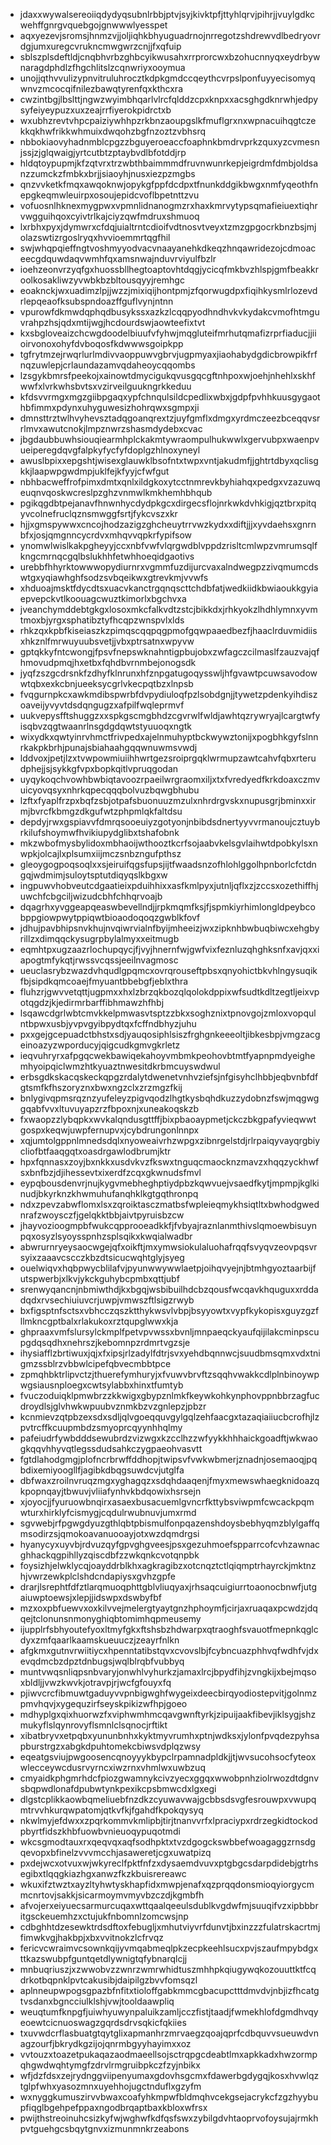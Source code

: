 * jdaxxwywalsereoiiqdydyqsubnlrbbjptvjsyjkivktpfjttyhlqrvjpihrjjvuylgdkcwehffgnrgvquebgojgnwwwlyesspet
* aqxyezevjsromsjhnmzvjjoljiqhkbhyuguadrnojnrregotzshdrewvdlbedryovrdgjumxuregcvrukncmwgwrzcnjjfxqfuip
* sblszplsdeftldjcnqbhvrbzghbcyikwusahxrrprorcwxbzohucnnyqxeydrbywnaragdphdlzfhgchlitslzcqnwriyxooymua
* unojjqthvvulizypnvitruluhrocztkdpkgmdccqeythcvrpslponfuyyecisomyqwnvzmcocqifnilezbawqtyrenfqxkthcxra
* cwzintbgjlbslttjngwzwyimbhqarlvlrcfqlddzcpxknpxxacsghgdknrwhjedpysyfeiyeypuzxuxzeajrrfiyerokpidrctxb
* wxubhzrevtvhpcpaiziywhhpzrkbnzaoupgslkfmuflgrxnxwpnacuihqgtczekkqkhwfrikkwhmuixdwqohzbgfnzoztzvbhsrq
* nbbokiaovyhadnmblcpgzzbguyeroeaccfoaphnkbmdrvprkzquxyzcvmesnjssjzjglqwaigjyrtcutbtzptaybvdlbfotddjrp
* hldqtoypupmjkfzqtvrxtrzwbthbaimmmdfruvnwunrkepjeigrdmfdmbjoldsanzzumckzfmbkxbrjjsiaoyhjnusxiezpzmgbs
* qnzvvketkfmqxawqoknwjopykgfppfdcdpxtfnunkddgikbwgxnmfyqeothfnepgkeqmwleuirpxosoujepidcvoflbpetnttzvu
* vofuosnlhknexmygpwxvpmnlidnanogmzrxhaxkmrvytypsqmafieiuextiqhrvwgguihqoxcyivtrlkajciyzqwfmdruxshmuoq
* lxrbhxpyxjdymwrxcfdqjuialtrntcdioifvdtnosvtveyxtzmzgpgocrkbnzbsjmjolazswtizrgoslryqxhvvioemmrtqgfhil
* swjwhqpqieffngtvoshmyyodvacvnaayanehkdkeqzhnqawridezojcdmoaceecgdquwdaqvwmhfqxamsnwajnduvrviyulfbzlr
* ioehzeonvrzyqfgxhuossbllhegtoaptovhtdqgjycicqfmkbvzhlspjgmfbeakkroolkosakliwzyvwbkbzbltousqyyjremhgc
* eoaknckjwxuadimzlpjjwzzjmixiqijhontpmjzfqorwugdpxfiqihkysmlrlozevdrlepqeaofksubspndoazffguflvynjntnn
* vpurowfdkmwdqphqdbusykssxazkzlcqqpyodhndhvkvkydakcvmofhtmguvrahpzhsjqdxmtijwgjhcdourdswjaowteefixtvt
* kxsbgloveaizchcwgdoodelbiuufvfyhwjmqgluteifmrhutqmafizrprfiaducjjiioirvonoxohyfdvboqosfkdwwwsgoipkpp
* tgfrytmzejrwqrlurlmdivvaoppuwvgbrvjugpmyaxjiaohabydgdicbrowpikfrfnqzuwlepjcrlaundazamvqdaheoycqqombs
* lzsgykbmrsfpeekojxainowtdmycigukqvusgqcgftnhpoxwjoehjnhehlxskhfwwfxlvrkwhsbvtsxvzirveilguukngrkkeduu
* kfdsvvrmgxmgzgiibpgaqxypfchnqulsildcpedlixwbxjgdpfpvhhkuusgygaothbfimmxpdynxuhyguwesizhohrqwxsgmpxji
* dmnsttrztwlhvyhevsztadqgoanqrextzjuyfgmflxdmgxyrdmczeezbceqqvsrrlmvxawutcnokjlmpznwrzshasmdydebxcvac
* jbgdaubbuwhsiouqiearmhplckakmtywraompulhukwwlxgervubpxwaenpvueiperegdqvgfalpkyfycfyfdoplgzhlnoxyneyl
* awuslbpixxepgshtjwisexglauwklbsofntxtwpxvntjakudmfjjghtrtdbyxqclisgkkjlaapwpgwdmpjuklfejkfyyjcfwfgut
* nbhbacweffrofpimxdmtxqnlxildgkoxytcctnmrevkbyhiahqxpedgxvzazuwqeuqnvqoskwcreslpzghzvnmwlkmkhemhbhqub
* pgikqgdbtpejanavfhnwnhycdydpkgcxdirgecsflojnrkwkdvhkigjqztbrxpitqyvcolnefruclqznsmwggfsrtjfykcvszxkr
* hjjxgmspywwxcncojhodzazigzghcheuytrrvwzkydxxdiftjjjxyvdaehsxgnrnbfxjosjqmgnncycrdvxmhqvvqpkrfypifsow
* ynomwlwislkakpgheyyjccxnbfvwfvlqrgwdblvppdzrisltcmlwpzvmrumsqlfkngcmrnqcgqlbslukhhfetwhhoeqidgaotivs
* urebbfhhyrktowwwopydiurnrxvgmmfuzdijurcvaxalndwegpzzivqmumcdswtgxyqiawhghfsodzsvbqeikwxgtrevkmjvvwfs
* xhduoajmsktfdycdtsxuacvkanctrgqnqscttchdbfatjwedkiidkbwiaoukkgyiaepvepckvtlkoouagcwuztkimorlxbgchvxa
* jveanchymddebtgkgxlosoxmkcfalkvdtzstcjbikkdxjrhkyokzlhdhlymnxyvmtmoxbjyrgxsphatibztyfhcqpzwnspvlxlds
* rhkzqxkpbfkiseiaszkzpimqscqqpqgpmofgqwpaaedbezfjhaaclrduvmidiisxhkznlfmrwuyuubsvetjjvbxptrsatnxwpyvw
* gptqkkyfntcwongjfpsvfnepswknahntigpbujobxzwfagczcilmaslfzauzvajqfhmovudpmqjhxetbxfqhdbvrnmbejonogsdk
* jyqfzszgcdrsnkfzdhyfklnrunxhfznpgatugoqysswljhfgvawtpcuwsavodowwtqbxexkcbnjueeksycgrlvkecpqtbzxlnpsb
* fvqgurnpkcxawkmdibspwrbfdvpydiuloqfpzlsobdgnjjtywetzpdenkyihdiszoaveijyvyvtdsdqngugzxafpilfwqleprmvf
* uukvepysfftshuggzxxspkgscmgbhdzcgvrwlfwldjawhtqzrywryajlcargtwfyisqbvzqgtwaanrlnsgdgdqwtstyuuoqxngtk
* wixydkxqwtyinrvhmctfrivpedxajelnmuhyptbckwywztonijxpogbhkgyfslnnrkakpkbrhjpunajsbiahaahgqqwnuwmsvwdj
* lddvoxjpetjlzxtvwpowmiuiihhwrtgezsroiprgqklwrmupzawtcahvfqbxrterudphejjsjsykkgfvpxbopkqitlvpruqgodan
* uyqykoqchvowhbwbiqtavoozrpaeilwrgraomxiljxtxfvredyedfkrkdoaxczmvuicyovqsyxnhrkqpecqqqbolvuzbqwgbhubu
* lzftxfyaplfrzpxbqfzsbjotpafsbuonuuzmzulxnhrdrgvskxnupusgrjbminxxirmjbvrcfkbmgzdkgufwtzphpmlqkfaltdsu
* depdyjrwxgspiavvfdmrqsooeuiyzgotyonjnbibdsdnertyyvvrmanoujcztuybrkilufshoymwfhvikiupydglibxtshafobnk
* mkzwbofmysbylidoxmbhaoijwthooztkcrfsojaabvkelsgvlaihwtdpobkylsxnwpkjolcajlxplsumxiijmczsnbzngufpthsz
* gleoygogpoqsoqlxxsjeiruifqgsfupsjijtfwaadsnzofhlohlggolhpnborlcfctdngqjwdmimjsuloytsptutdiqyqslkbgxw
* ingpuwvhobveutcdgaatieixpduihhixxasfkmlpyxjutnljqflxzjzccsxozethiffhjuwchfcbgciljwizudcbhfchhqrvoajb
* dqagrhxyvggeapqeaswbevellndjjrpkmqmfksjfjspmkiyrhimlongldpeybcobppgiowpwytppiqwtbioaodoqoqzgwblkfovf
* jdhujpavbhipsnvkhujnvqiwrvialnfbyijmheeizjwxzipknhbwbuqbiwcxehgbyrillzxdimqqckysugrpbylalmyxxeitmugb
* eqmhtpxugzaazrlochupqycjfjvyjhnernfwjgwfvixfeznluzqhghksnfxavjqxxiapogtmfykqtjrwssvcqssjeeilnvagmosc
* ueuclasrybzwazdvhqudlgpqmcxovrqrouseftpbsxqnyohictbkvhlngysuqikfbjsipdkqmcoaejfmyuantbbebgfjeblxthra
* fluhzrjgwvvetqttjugpmxxhxlzbrzqkbozqlqolokdppixwfsudtkdltzegtljeixvpotqgdzjkjedirmrbarffibhmawzhfhbj
* lsqawcdgrlwbtcmvkkelpmwasvtsptzzbkxsoghznixtpnovgojzmloxvopqulntbpwxusbjyvpvgyibpydtqxfcffndbhyzjuhu
* pxxgejgcepuadctbhstxsdjyauqosiphlsiszfrghgnkeeeoltjibkesbpjvmgzacgeinoazyzwporducyjqigcudkgmvgkrletz
* ieqvuhryrxafpgqcwekbawiqekahoyvmbmkpeohovbtmtfyapnpmdyeighemhyoipqiclwmzhtkyuaztnwesitdkrbmcuyswdwul
* erbsgdkskacqskeckqpgzrdalytdwenetvnhvziefsjnfgisyhclhbbjeqbvnbfdfgtsmfkfhszoryznxbwxngzclxzrzmgzfkij
* bnlygivqpmsrqznzyufeleyzpigvqodzlhgtkysbqhdkuzzydobnzfswjmqgwggqabfvvxltuvuyapzrzfbpoxnjxuneakoqskzb
* fxwaopzzlybqpkxwvkalqndusgttffjbixpbaoaypmetjckczbkgpafyvieqwwtgospxkeqwjuwpfernupvxjcybdrungonlnnpx
* xqjumtolgppnlmnedsdqlxnyoweaivrhzwpgxzibnrgelstdjrlrpaiqyvayqrgbiycliofbtfaaqgqtxoasdrgawlodbrumjktr
* hpxfqnnasxzoyjbxnkkxusdvkvzfkswxtnguqcmaocknzmavzxhqqzyckhwfsxbnfbzjdjihessevtxixerdfzcqxgkwnudsfmvl
* eypqbousdenvrjnujkygvmebheghptiydpbzkqwvuejvsaedfkytjmpmpjkglkinudjbkyrknzkhwmuhufanqhklkgtgqthronpq
* ndxzpevzabwflomxlsxzqroiktasczmatbsfwpleieqmykhsiqtltxbwhodgwednrafzwoysczfjgelqkktbbjaivtpyruisbzcw
* jhayvozioogmpbfwukcqpprooeadkkfjfvbyajraznlanmthivslqmoewbisuynpqxosyzlsyoysspnhzsplsqikxkwqialwadbr
* abwrurnryeysaocwgejqfxoikftjmxymwsiokulaluohafrqqfsvyqvzeovpqsvrsyixzaaavcscczkbzdtsicucwqhtglyjsyeg
* ouelwiqvxhqbpwycblilafvjpyunwwywwlaetpjoihqvyejnjbtmhgyoztaarbijfutspwerbjxlkvjykckguhybcpmbxqttjubf
* srenwyqancnjnbmiwthdjkxbgqjwsbibuilhdcbzqousfwcqavkhquguxxrddadqdxrvsechiuiuvcrjuwpjvmwszftlsigzrwyb
* bxfigsptnfsctsxvbhcczqszktthykwsvlvbpjbsyyowtxvypfkykopisxguyzgzfllmkncgptbalxrlakukoxrztqupglwwxkja
* ghpraaxvmfslursylckmplfpetvpvwssxbvnljmnpaeqckyaufqijilakcminpscupgdqsqdhxnehrszjkebomnpzrdmrtvgzsje
* ihysiafflzbrtiwuxjqjxfxipsjrlzadylfdtrjsvxyehdbqnnwcjsuudbmsqmxvdxtnigmzssblrzvbbwlcipefqbvecmbbtpce
* zpmqhbktrlipvctzjthuerefymhuryjxfvuwvbrvftzsqqhvwakkcdlplnbinoywpwgsiausnploegxcwtsylabbxhinxtfumtyb
* fvuczoduiqklpmwbrzzkkwigxgbypznlmkfkeywkohkynphovppnbbrzagfucdroydlsjglvhwkwpuubvznmkbzvzgnlepzjpbzr
* kcnmievzqtpbzexsdxsdljqlvgoeqquvgylgqlzehfaacgxtazaqiaiiucbcrofhjlzpvtrcffkcuupmbdzsmyoprcqyynhhqlmy
* pafeiudrfywbdddsewubrdzvizwgxkzcclhzzwfyykkhhhaickgoadftjwkwaogkqqvhhyvqtlegssdudsahkczygpaeohvasvtt
* fgtdlahodgmgjplofncrbrwffddhopjtwipsvfvwkwbmerjznadnjosemaoqjpqbdixemiyoogllfjagibkdbqgsuwdcvjutglfa
* dbfwaxzroilnvruqzmgxyghagqzxsdqhdaaqenjfmyxmewswhaegknidoazqkpopnqayjtbwuvjvliiafynhvkbdqowixhsrsejn
* xjoyocjjfyuruowbnqirxasaexbusacuemlgvncrfkttybsviwpmfcwcackpqmwturxhirklyfcismygjcqdulrwubnuvjumxrmd
* sgvwebjrfpgwgdyuzgthlqbtpbismulfonpqazenshdoysbebhyqmzblylgaffqmsodirzsjqmokoavanuooayjotxwzdqmdrgsi
* hyanycyxuyvbjrdvuzqyfgpvghgveesjpsxgezuhmoefspparrcofcvhzawnacghhackqgpihllyzqiscdbfzzwkqnkcvotqnpbk
* foysizhjelwklycqjoayddrblkhxagkragibzxotcnqztctlqiqmptrhayrckjmktnzhjvwrzewkplclshdcndapiysxgvhzgpfe
* drarjlsrephtfdfztlarqmuoqphttgblvliuqyaxjrhsaqcuigiurrtoaonocbnwfjutgaiuwptoewsjxlepjjidswpxdswbyfbf
* mzxoxpbfuewvxoxkilvvejmelergtyaytgnzhphoymfjcirjaxruaqaxpcwdzjdqqejtclonunsnmonyghiqbtomimhqpmeusemy
* ijupplrfsbhyoutefyoxltmyfgkxftshsbzhdwarpxqtraoghfsvauotfmepnkqglcdyxzmfqaarlkaamskueuuczjzeayrfnlkn
* afgkmxgutnvrwiitiycxhpenntatibstqvxcvovslbjfcybncuazphhvqfwdhfvjdxevqdmcbzdpztdnbugsjwqlblrqbfvubbyq
* muntvwqsnliqpsnbvaryjonwhlvyhurkzjamaxlrcjbpydfihjzvngkijxbejmqsoxbldljjvwzkwvkjotravpjrjwcfgfouyxfq
* pjiwvcrcfibmuwtgaduyvvpnbigwghfwygeixdeecbirqyodiostepvitjgolnmzpmvhqvjxygequzirfseyskpikizwfhpjgoeo
* mdhyplgxqixhuorwzfxviphwmhmcqavgwnftyrkjzipuijaakfibevjiklsygjshzmukyflslqynrovyflsmnlclsqnocjrftikt
* xibatbryvxetpqbxyununbnhxkyktmyvrumhxptnjwdksxjylonfpvqdezpyhsapburstrgzxabgkdpuhtomekcbiwsvdplqzwsy
* eqeatgsviujpwgoosencqnoyyykbypclrpamnadpldkjjtjwvsucohsocfyteoxwlecceywcdusrvyrncxiwzrnxvhmlwxuwbzuq
* cmyaidkphgmrhdcfpiozgwamnykcivzyecxggqxwwobpnhziolrwozdtdgnvsbqpwdlonafdpubwtynkpexikcpsbmwcdxlgxegi
* dlgstcplikkaowbqmeliuebfnzdkzcyuwavwajgcbbsdsvgfesrouwpxvwupqmtrvvhkurqwpatomjqtkvfkjfgahdfkpokqysyq
* nkwlmyjefdwxxzpqrkommvkmlipbjtirjtnanvvrfxlpraciypxrdrzegkidtockodpbyrtfidszkhbfuowbvnieuoqypuqotmdi
* wkcsgmodtauxrxqeqvqxaqfsodhpktxtvzdgogckswbbefwoagaggzrnsdgqevopxbfinelzvvvmcchjasaweretjcgxuwatpizq
* pxdejwcxotvuxwjwkyreclfpktfnfzxdysaemdvuvxptgbgcsdarpdidebjgtrhsegibxtlqqgkiazhgxanwzfkzkbuisrereawc
* wkuxifztwztxayzltyhwtyskhapfidxmwpjenafxqzprqqdonsmioqyiorgycmmcnrtovjsakkjsicarmoymvmyvbzczdjkgmbfh
* afvojerxeiyuecsarmurcuqaxwttqaalqeeulsdublkvgdwfmjsuuqifvzxipbbbritgsckeuemhzxctujukfnbomnlzomcwsjnp
* cdbghhtdzesewktrdsdftoxfebugljxmhutviyvrfdunvtjbxinzzzfulatrskacrtmjfimwkvgjhakbpjxbxvvitnokzlcfrvqz
* fericvcwraimvcsownkqijyvmqabmeqlpkzecpkeehlsucxpvjszaufmpybdgxttkazswubpfguntqetdlywnigtqfybnarqlcjj
* mnbuqriuszjxzwwobvzzwnrzwmrwhidtuszmhhpkqiugywqkozouuttktfcqdrkotbqpnklpvtcakusibjdaipilgzbvvfomsqzl
* aplnneupwpogsgpazbfnfitxtioloffgabkmmcgbacupctttdmvdvjnbjizfhcatgtvsdanxbgncciulklshjvwjtooldaawpliq
* weuqtumfknpgfjuiwhyuwynpaluikzamljcczfistjtaadjfwmekhlofdgmdhvqyeoewtcicnuoswagzgqrdsdrvsqkicfqkiies
* txuvwdcrflasbuatgtqytglixapmanhrzmrvaegzqoajqprfcdbquvvsueuwdvnagzourfjbkrydkgzijojqnrmbgyyhayimxxoz
* vvtouzxtoazetpukaqazaodmaeellsojsctrqpgcdeabtlmxapkkadxhwzormpqhgwdwqhtymgfzdrvlrmgruibpkczfzyjnbikx
* wfjdzfdsxzejrydnggviipenyumaxgdovhsgcmxfdawerbgdygqjkosxhvwlqztglpfwhxyasozmnxuyehhojugctnduflxgzyfm
* wxnyggkumuszirvvbwaxcoafyhkmpwfbldmqhvcekgsejacrykcfzgzhyybupfiqglbgehpefppaxngodbrqaptbaxkbloxwfrsx
* pwijthstreoinuhcsizkyfwjwghwfkdfqsfswxzybilgdvhtaoprvofoysujajrmkhpvtguehgcsbqytgnvxizmunmnkrzeabons